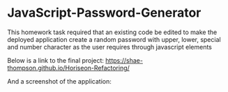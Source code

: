 # JavaScript-Password-Generator
This homework task required that an existing code be edited to make the deployed application create a random password with upper, lower, special and number character as the user requires through javascript elements

Below is a link to the final project: 
https://shae-thompson.github.io/Horiseon-Refactoring/

And a screenshot of the application:
